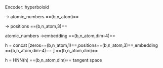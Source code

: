 Encoder: hyperboloid

-> atomic_numbers ==(b,n_atom)==

-> positions ==(b,n_atom,3)==

atomic_numbers ->embedding ==(b,n_atom,dim-4)==

h = concat [zeros==(b,n_atom,1)==,positions==(b,n_atom,3)==,embedding ==(b,n_atom,dim-4)== ]  ==(b,n_atom,dim)==

h = HNN(h) ==(b,n_atom,dim)== tangent space